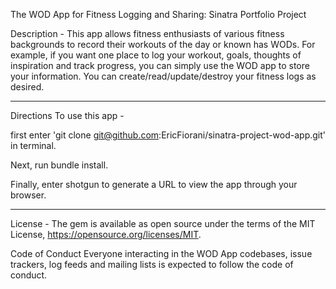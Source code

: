 The WOD App for Fitness Logging and Sharing: Sinatra Portfolio Project

Description - This app allows fitness enthusiasts of various fitness backgrounds to record their workouts of the day or known has WODs. For example, if you want one place to log your workout, goals, thoughts of inspiration and track progress, you can simply use the WOD app to store your information. You can create/read/update/destroy your fitness logs as desired.

--------------------------------------------------------------------

Directions To use this app -

first enter 'git clone git@github.com:EricFiorani/sinatra-project-wod-app.git' in terminal.

Next, run bundle install.

Finally, enter shotgun to generate a URL to view the app through your browser.

--------------------------------------------------------------------

License - The gem is available as open source under the terms of the MIT License, https://opensource.org/licenses/MIT.

Code of Conduct Everyone interacting in the WOD App codebases, issue trackers, log feeds and mailing lists is expected to follow the code of conduct.
